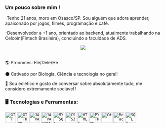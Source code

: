 ### Um pouco sobre mim !

-Tenho 21 anos, moro em Osasco/SP. Sou alguém que adora aprender, apaixonado por jogos, filmes, programação e café. 

-Desenvolvedor a +1 ano, orientado ao backend, atualmente trabalhando na Celcoin(Fintech Brasileira), concluindo a faculdade de ADS.

<p align="center">
  <img src="https://i.imgur.com/DnUrCmL.gif">
  
  </br>
</br>
<div display="inline-block">
 <p align="left"> 🌎 Pronomes: Ele/Dele/He</p>
 <p align="left"> 🌑 Cativado por Biologia, Ciência e tecnologia no geral!</p>
 <p align="left"> 🧪 Sou  eclético e gosto de conversar sobre absolutamente tudo, me considero extremamente sociável !</p>
</div>

### 🖥️ Tecnologias e Ferramentas: 
<code><img width="35px" src="https://cdn.jsdelivr.net/gh/devicons/devicon/icons/git/git-original.svg" title = "GIT"/></code>
<code><img width="35px" src="https://cdn.jsdelivr.net/gh/devicons/devicon/icons/github/github-original.svg" title = "GITHUB"/></code>
<code><img width="35px" src="https://cdn.jsdelivr.net/gh/devicons/devicon/icons/java/java-original.svg" title = "JAVA"/></code>
<code><img width="35px" src="https://cdn.jsdelivr.net/gh/devicons/devicon/icons/javascript/javascript-original.svg" title = "JAVASCRIPT"/></code>
<code><img width="35px" src="https://cdn.jsdelivr.net/gh/devicons/devicon/icons/mysql/mysql-original.svg" title = "MYSQL"/></code>
<code><img width="35px" src="https://cdn.jsdelivr.net/gh/devicons/devicon/icons/css3/css3-original-wordmark.svg" title = "CSS3"/></code>
<code><img width="35px" src="https://cdn.jsdelivr.net/gh/devicons/devicon/icons/html5/html5-original-wordmark.svg" title = "HTML5"/></code>
<code><img width="35px" src="https://cdn.jsdelivr.net/gh/devicons/devicon/icons/python/python-plain.svg" title = "PYTHON"/></code>
<code><img width="35px" src="https://static-00.iconduck.com/assets.00/c-sharp-c-icon-1822x2048-wuf3ijab.png" title = "C#"/></code>
<code><img width="35px" src="https://th.bing.com/th/id/OIP.3G3fhR0i4rSBJ5Ox1W4YjAHaGp?w=188&h=180&c=7&r=0&o=5&dpr=1.3&pid=1.7" title = "React"/></code>
<code><img width="35px" src="https://th.bing.com/th/id/OIP.y-deMym4sCo9Fq5m4B8U9QHaHO?w=174&h=180&c=7&r=0&o=5&dpr=1.3&pid=1.7" title = "SQL Server"/></code>
 </div>
